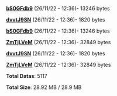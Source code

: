 [**bS0GFdb9**](/data/bS0GFdb9.txt) (26/11/22 - 12:36)- 13246 bytes

[**dvvtJ9SN**](/data/dvvtJ9SN.txt) (26/11/22 - 12:36)- 1820 bytes

[**bS0GFdb9**](/data/bS0GFdb9.txt) (26/11/22 - 12:36)- 13246 bytes

[**ZmTjLVeM**](/data/ZmTjLVeM.txt) (26/11/22 - 12:36)- 32849 bytes

[**dvvtJ9SN**](/data/dvvtJ9SN.txt) (26/11/22 - 12:36)- 1820 bytes

[**ZmTjLVeM**](/data/ZmTjLVeM.txt) (26/11/22 - 12:36)- 32849 bytes

**Total Datas**: 5117

**Total Size**: 28.92 MB / 28.9 MB